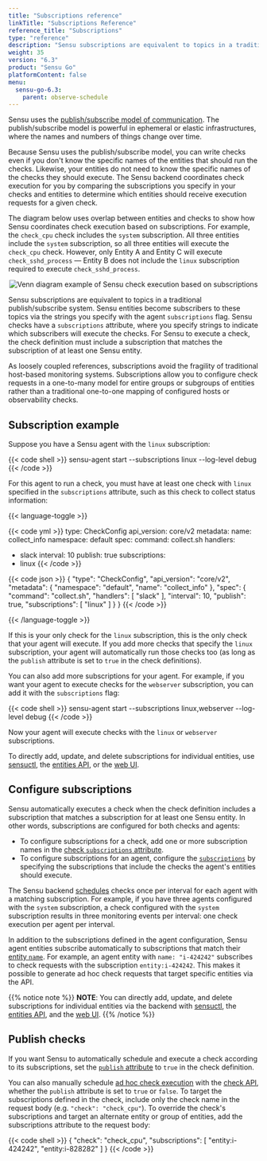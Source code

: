 ```yaml
---
title: "Subscriptions reference"
linkTitle: "Subscriptions Reference"
reference_title: "Subscriptions"
type: "reference"
description: "Sensu subscriptions are equivalent to topics in a traditional publish/subscribe system. With Sensu subscriptions, you can configure check requests in a one-to-many model for an entire group or subgroup of systems rather than a traditional one-to-one mapping of configured hosts or observability checks. Read this reference doc to learn how to configure subscriptions in Sensu."
weight: 35
version: "6.3"
product: "Sensu Go"
platformContent: false
menu:
  sensu-go-6.3:
    parent: observe-schedule
---
```


Sensu uses the [publish/subscribe model of communication][1].
The publish/subscribe model is powerful in ephemeral or elastic infrastructures, where the names and numbers of things change over time.

Because Sensu uses the publish/subscribe model, you can write checks even if you don't know the specific names of the entities that should run the checks.
Likewise, your entities do not need to know the specific names of the checks they should execute.
The Sensu backend coordinates check execution for you by comparing the subscriptions you specify in your checks and entities to determine which entities should receive execution requests for a given check.

The diagram below uses overlap between entities and checks to show how Sensu coordinates check execution based on subscriptions.
For example, the `check_cpu` check includes the `system` subscription.
All three entities include the `system` subscription, so all three entities will execute the `check_cpu` check.
However, only Entity A and Entity C will execute `check_sshd_process` &mdash; Entity B does not include the `linux` subscription required to execute `check_sshd_process`.

<div style="text-align:center">
<img alt="Venn diagram example of Sensu check execution based on subscriptions" title="Sensu check execution based on subscriptions" src="/images/subscriptions_venn.png" >
</div>

Sensu subscriptions are equivalent to topics in a traditional publish/subscribe system.
Sensu entities become subscribers to these topics via the strings you specify with the agent `subscriptions` flag.
Sensu checks have a `subscriptions` attribute, where you specify strings to indicate which subscribers will execute the checks.
For Sensu to execute a check, the check definition must include a subscription that matches the subscription of at least one Sensu entity.

As loosely coupled references, subscriptions avoid the fragility of traditional host-based monitoring systems.
Subscriptions allow you to configure check requests in a one-to-many model for entire groups or subgroups of entities rather than a traditional one-to-one mapping of configured hosts or observability checks.

## Subscription example

Suppose you have a Sensu agent with the `linux` subscription:

{{< code shell >}}
sensu-agent start --subscriptions linux --log-level debug
{{< /code >}}

For this agent to run a check, you must have at least one check with `linux` specified in the `subscriptions` attribute, such as this check to collect status information:

{{< language-toggle >}}

{{< code yml >}}
type: CheckConfig
api_version: core/v2
metadata:
  name: collect_info
  namespace: default
spec:
  command: collect.sh
  handlers:
  - slack
  interval: 10
  publish: true
  subscriptions:
  - linux
{{< /code >}}

{{< code json >}}
{
  "type": "CheckConfig",
  "api_version": "core/v2",
  "metadata": {
    "namespace": "default",
    "name": "collect_info"
  },
  "spec": {
    "command": "collect.sh",
    "handlers": [
      "slack"
    ],
    "interval": 10,
    "publish": true,
    "subscriptions": [
      "linux"
    ]
  }
}
{{< /code >}}

{{< /language-toggle >}}

If this is your only check for the `linux` subscription, this is the only check that your agent will execute.
If you add more checks that specify the `linux` subscription, your agent will automatically run those checks too (as long as the `publish` attribute is set to `true` in the check definitions).

You can also add more subscriptions for your agent.
For example, if you want your agent to execute checks for the `webserver` subscription, you can add it with the `subscriptions` flag:

{{< code shell >}}
sensu-agent start --subscriptions linux,webserver --log-level debug
{{< /code >}}

Now your agent will execute checks with the `linux` or `webserver` subscriptions.

To directly add, update, and delete subscriptions for individual entities, use [sensuctl][17], the [entities API][18], or the [web UI][19].

## Configure subscriptions

Sensu automatically executes a check when the check definition includes a subscription that matches a subscription for at least one Sensu entity.
In other words, subscriptions are configured for both checks and agents:

- To configure subscriptions for a check, add one or more subscription names in the [check `subscriptions` attribute][15].
- To configure subscriptions for an agent, configure the [`subscriptions`][2] by specifying the subscriptions that include the checks the agent's entities should execute.

The Sensu backend [schedules][13] checks once per interval for each agent with a matching subscription.
For example, if you have three agents configured with the `system` subscription, a check configured with the `system` subscription results in three monitoring events per interval: one check execution per agent per interval.

In addition to the subscriptions defined in the agent configuration, Sensu agent entities subscribe automatically to subscriptions that match their [entity `name`][10].
For example, an agent entity with `name: "i-424242"` subscribes to check requests with the subscription `entity:i-424242`.
This makes it possible to generate ad hoc check requests that target specific entities via the API.

{{% notice note %}}
**NOTE**: You can directly add, update, and delete subscriptions for individual entities via the backend with [sensuctl](../../../sensuctl/create-manage-resources/#update-resources), the [entities API](../../../api/entities/), and the [web UI](../../../web-ui/view-manage-resources/#manage-entities).
{{% /notice %}}

## Publish checks

If you want Sensu to automatically schedule and execute a check according to its subscriptions, set the [`publish` attribute][12] to `true` in the check definition.

You can also manually schedule [ad hoc check execution][11] with the [check API][16], whether the `publish` attribute is set to `true` or `false`.
To target the subscriptions defined in the check, include only the check name in the request body (e.g. `"check": "check_cpu"`).
To override the check's subscriptions and target an alternate entity or group of entities, add the subscriptions attribute to the request body:

{{< code shell >}}
{
  "check": "check_cpu",
  "subscriptions": [
    "entity:i-424242",
    "entity:i-828282"
  ]
}
{{< /code >}}


[1]: https://en.wikipedia.org/wiki/Publish%E2%80%93subscribe_pattern
[2]: ../agent/#subscriptions-flag
[10]: ../agent/#name
[11]: ../checks/#ad-hoc-scheduling
[12]: ../checks/#publish-attribute
[13]: ../checks/#check-scheduling
[15]: ../checks/#check-subscriptions
[16]: ../../../api/checks/#checkscheckexecute-post
[17]: ../../../sensuctl/create-manage-resources/#update-resources
[18]: ../../../api/entities/
[19]: ../../../web-ui/view-manage-resources/#manage-entities
